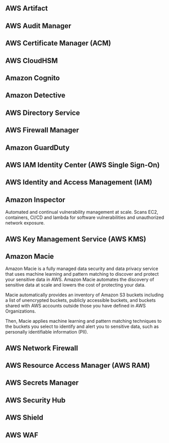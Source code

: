 ## AWS Artifact
## AWS Audit Manager

## AWS Certificate Manager (ACM)

## AWS CloudHSM

## Amazon Cognito

## Amazon Detective

## AWS Directory Service

## AWS Firewall Manager

## Amazon GuardDuty

## AWS IAM Identity Center (AWS Single Sign-On)

## AWS Identity and Access Management (IAM)

## Amazon Inspector
Automated and continual vulnerability management at scale.
Scans EC2, containers, CI/CD and lambda for software vulnerabilities and unauthorized network exposure.

## AWS Key Management Service (AWS KMS)

## Amazon Macie
Amazon Macie is a fully managed data security and data privacy service that uses machine learning and pattern matching to discover and protect your sensitive data in AWS. Amazon Macie automates the discovery of sensitive data at scale and lowers the cost of protecting your data.

Macie automatically provides an inventory of Amazon S3 buckets including a list of unencrypted buckets, publicly accessible buckets, and buckets shared with AWS accounts outside those you have defined in AWS Organizations.

Then, Macie applies machine learning and pattern matching techniques to the buckets you select to identify and alert you to sensitive data, such as personally identifiable information (PII).

## AWS Network Firewall

## AWS Resource Access Manager (AWS RAM)

## AWS Secrets Manager

## AWS Security Hub

## AWS Shield

## AWS WAF